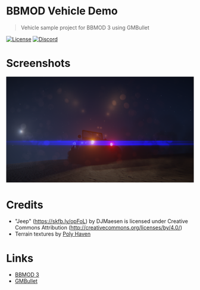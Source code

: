# BBMOD Vehicle Demo
> Vehicle sample project for BBMOD 3 using GMBullet

[![License](https://img.shields.io/github/license/blueburncz/BBMOD-Zombie-Demo)](LICENSE)
[![Discord](https://img.shields.io/discord/298884075585011713?label=Discord)](https://discord.gg/ep2BGPm)

# Screenshots
![0](screenshots/0.png)

# Credits
* "Jeep" (https://skfb.ly/opFoL) by DJMaesen is licensed under Creative Commons Attribution (http://creativecommons.org/licenses/by/4.0/)
* Terrain textures by [Poly Haven](https://polyhaven.com/)

# Links
* [BBMOD 3](https://github.com/blueburncz/BBMOD)
* [GMBullet](https://github.com/blueburncz/GMBullet)
